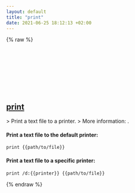```yaml
---
layout: default
title: "print"
date: 2021-06-25 18:12:13 +02:00
---
```

{% raw %}
<h2 id="print">
  <a href="/en/windows/print.html">print</a> <a href="#print"><svg class="icon">
    <use href="/assets/images/unicode_sprite.svg#link" />
  </svg></a>
</h2>
> Print a text file to a printer.
> More information: <https://docs.microsoft.com/windows-server/administration/windows-commands/print>.

#### Print a text file to the default printer:
```shell
print {{path/to/file}}
```
#### Print a text file to a specific printer:
```shell
print /d:{{printer}} {{path/to/file}}
```
{% endraw %}